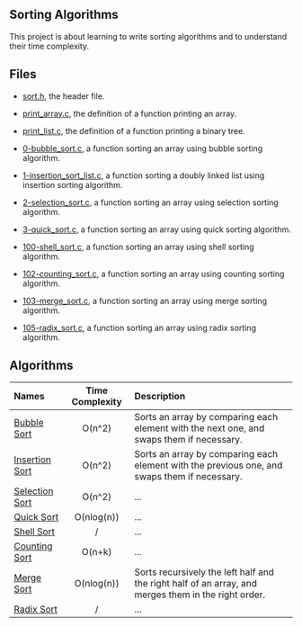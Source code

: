 ## Sorting Algorithms

This project is about learning to write sorting algorithms and to understand their time complexity.

## Files

* [sort.h](https://github.com/gwendalminguy/holbertonschool-sorting_algorithms/tree/main/sort.h), the header file.

* [print_array.c](https://github.com/gwendalminguy/holbertonschool-sorting_algorithms/tree/main/print_array.c), the definition of a function printing an array.

* [print_list.c](https://github.com/gwendalminguy/holbertonschool-sorting_algorithms/tree/main/print_list.c), the definition of a function printing a binary tree.

* [0-bubble_sort.c](https://github.com/gwendalminguy/holbertonschool-sorting_algorithms/tree/main/0-bubble_sort.c), a function sorting an array using bubble sorting algorithm.

* [1-insertion_sort_list.c](https://github.com/gwendalminguy/holbertonschool-sorting_algorithms/tree/main/1-insertion_sort_list.c), a function sorting a doubly linked list using insertion sorting algorithm.

* [2-selection_sort.c](https://github.com/gwendalminguy/holbertonschool-sorting_algorithms/tree/main/2-selection_sort.c), a function sorting an array using selection sorting algorithm.

* [3-quick_sort.c](https://github.com/gwendalminguy/holbertonschool-sorting_algorithms/tree/main/3-quick_sort.c), a function sorting an array using quick sorting algorithm.

* [100-shell_sort.c](https://github.com/gwendalminguy/holbertonschool-sorting_algorithms/tree/main/100-shell_sort.c), a function sorting an array using shell sorting algorithm.

* [102-counting_sort.c](https://github.com/gwendalminguy/holbertonschool-sorting_algorithms/tree/main/102-counting_sort.c), a function sorting an array using counting sorting algorithm.

* [103-merge_sort.c](https://github.com/gwendalminguy/holbertonschool-sorting_algorithms/tree/main/103-merge_sort.c), a function sorting an array using merge sorting algorithm.

* [105-radix_sort.c](https://github.com/gwendalminguy/holbertonschool-sorting_algorithms/tree/main/105-radix_sort.c), a function sorting an array using radix sorting algorithm.

## Algorithms

| **Names** | **Time Complexity** | **Description** |
| :-------- | :-----------------: | :-------------- |
| [Bubble Sort](https://en.wikipedia.org/wiki/Bubble_sort) | O(n^2) | Sorts an array by comparing each element with the next one, and swaps them if necessary. |
| [Insertion Sort](https://en.wikipedia.org/wiki/Insertion_sort) | O(n^2) | Sorts an array by comparing each element with the previous one, and swaps them if necessary. |
| [Selection Sort](https://en.wikipedia.org/wiki/Selection_sort) | O(n^2) | ... |
| [Quick Sort](https://en.wikipedia.org/wiki/Quicksort) | O(nlog(n)) | ... |
| [Shell Sort](https://en.wikipedia.org/wiki/Shellsort) | / | ... |
| [Counting Sort](https://en.wikipedia.org/wiki/Counting_sort) | O(n+k) | ... |
| [Merge Sort](https://en.wikipedia.org/wiki/Merge_sort) | O(nlog(n)) | Sorts recursively the left half and the right half of an array, and merges them in the right order. |
| [Radix Sort](https://en.wikipedia.org/wiki/Radix_sort) | / | ... |
